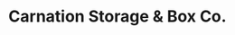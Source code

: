 ---
title: "Carnation Storage & Box Co."
url: /carnation/carnation-storage-and-box-co/
shop: storage rental
---